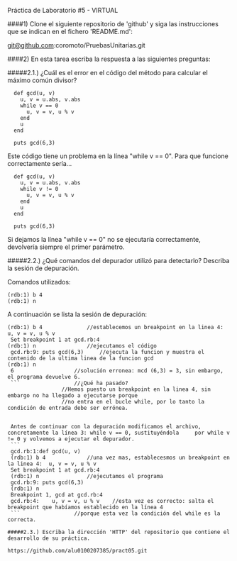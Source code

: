 Práctica de Laboratorio #5 - VIRTUAL

####1) Clone el siguiente repositorio de 'github' y siga las instrucciones que se indican en el fichero 'README.md':

git@github.com:coromoto/PruebasUnitarias.git

####2) En esta tarea escriba la respuesta a las siguientes preguntas:

   #####2.1.) ¿Cuál es el error en el código del método para calcular el máximo común divisor?
```
  def gcd(u, v)
    u, v = u.abs, v.abs
    while v == 0
      u, v = v, u % v
    end
    u
  end

  puts gcd(6,3)
```
  Este código tiene un problema en la línea  "while v == 0". Para que funcione correctamente sería...
```
  def gcd(u, v)
    u, v = u.abs, v.abs
    while v != 0
      u, v = v, u % v
    end
    u
  end

  puts gcd(6,3)
```
  Si dejamos la línea "while v == 0" no se ejecutaría correctamente, devolvería siempre el primer parámetro.

   #####2.2.) ¿Qué comandos del depurador utilizó para detectarlo? Describa la sesión de depuración.

   Comandos utilizados:
   ```
   (rdb:1) b 4
   (rdb:1) n
   ```
   A continuación se lista la sesión de depuración:
   ```
   (rdb:1) b 4 				//establecemos un breakpoint en la linea 4:  u, v = v, u % v
    Set breakpoint 1 at gcd.rb:4
   (rdb:1) n				//ejecutamos el código
    gcd.rb:9: puts gcd(6,3)		//ejecuta la funcion y muestra el contenido de la ultima linea de la funcion gcd
   (rdb:1) n
    6					//solución erronea: mcd (6,3) = 3, sin embargo, el programa devuelve 6.
    ```					//¿Qué ha pasado?
					//Hemos puesto un breakpoint en la linea 4, sin embargo no ha llegado a ejecutarse porque
					//no entra en el bucle while, por lo tanto la condición de entrada debe ser errónea.


    Antes de continuar con la depuración modificamos el archivo, concretamente la línea 3: while v == 0, sustituyéndola     por while v != 0 y volvemos a ejecutar el depurador.
    ```
    gcd.rb:1:def gcd(u, v)
    (rdb:1) b 4				//una vez mas, establecesmos un breakpoint en la linea 4:  u, v = v, u % v
    Set breakpoint 1 at gcd.rb:4
    (rdb:1) n				//ejecutamos el programa
    gcd.rb:9: puts gcd(6,3)
    (rdb:1) n
    Breakpoint 1, gcd at gcd.rb:4
    gcd.rb:4:    u, v = v, u % v	//esta vez es correcto: salta el breakpoint que habíamos establecido en la línea 4
    ```					//porque esta vez la condición del while es la correcta.
   
   #####2.3.) Escriba la dirección 'HTTP' del repositorio que contiene el desarrollo de su práctica.
   
   https://github.com/alu0100207385/pract05.git
